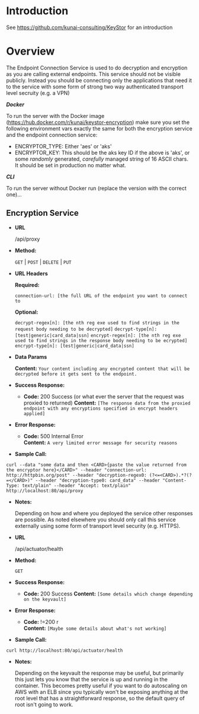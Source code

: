 # Introduction

See https://github.com/kunai-consulting/KeyStor for an introduction

# Overview

The Endpoint Connection Service is used to do decryption and encryption as you are calling external endpoints. This
service should not be visible publicly.  Instead you should be connecting only the applications that need it to the
service with some form of strong two way authenticated transport level secruity (e.g. a VPN)

***Docker***

To run the server with the Docker image (https://hub.docker.com/r/kunai/keystor-encryption) make sure you set the following environment vars exactly the same
for both the encryption service and the endpoint connection service:
* ENCRYPTOR_TYPE: Either 'aes' or 'aks'
* ENCRYPTOR_KEY: This should be the aks key ID if the above is 'aks', or some _randomly_ generated, *carefully* managed string of 16 ASCII chars.
It should be set in production no matter what.


***CLI***

To run the server without Docker run (replace the version with the correct one)...

**Encryption Service**
----

 
* **URL**

  /api/proxy

* **Method:**

  `GET` | `POST` | `DELETE` | `PUT`
    
*  **URL Headers**

   **Required:**
   
   `connection-url: [the full URL of the endpoint you want to connect to`
   
   **Optional:**
   
   `decrypt-regex[n]: [the nth reg exe used to find strings in the request body needing to be decrypted]`
   `decrypt-type[n]: [test|generic|card_data|ssn]`
   `encrypt-regex[n]: [the nth reg exe used to find strings in the response body needing to be ecrypted]`
   `encrypt-type[n]: [test|generic|card_data|ssn]`
   
* **Data Params**

    **Content:** `Your content including any encrypted content that will be decrypted before it gets sent to the endpoint.`

* **Success Response:**  
 
  * **Code:** 200 Success (or what ever the server that the request was proxied to returned)
    **Content:** `[The response data from the proxied endpoint with any encryptions specified in encrypt headers applied]`
 
* **Error Response:**

  * **Code:** 500 Internal Error <br />
    **Content:** `A very limited error message for security reasons`

* **Sample Call:**

```
curl --data "some data and then <CARD>{paste the value returned from the encryptor here}</CARD>" --header "connection-url: http://httpbin.org/post" --header "decryption-regex0: (?<=<CARD>).*?(?=</CARD>)" --header "decryption-type0: card_data" --header "Content-Type: text/plain" --header "Accept: text/plain" http://localhost:80/api/proxy
```
* **Notes:**

  Depending on how and where you deployed the service other responses are possible. As noted elsewhere you should
  only call this service externally using some form of transport level security (e.g. HTTPS).
  
* **URL**

  /api/actuator/health

* **Method:**

  `GET`    

* **Success Response:**
  
  * **Code:** 200 Success
    **Content:** `[Some details which change depending on the keyvault]`
 
* **Error Response:**

  * **Code:** !=200 r <br />
    **Content:** `[Maybe some details about what's not working]`

* **Sample Call:**

```
curl http://localhost:80/api/actuator/health
```
* **Notes:**

  Depending on the keyvault the response may be useful, but primarily this just lets you know that the service is up
  and running in the container.  This becomes pretty useful if you want to do autoscaling on AWS with an ELB since
  you typically won't be exposing anything at the root level that has a straightforward response, so the default
  query of root isn't going to work.
  
